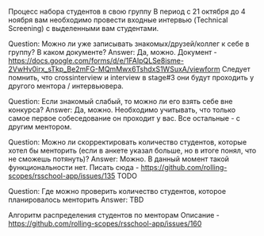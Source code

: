 
Процесс набора студентов в свою группу
В период с 21 октября до 4 ноября вам необходимо провести входные интервью (Technical Screening) с выделенными вам студентами. 



Question: Можно ли уже записывать знакомых/друзей/коллег к себе в группу? В каком документе?
Answer: Да, можно. Документ - https://docs.google.com/forms/d/e/1FAIpQLSe8isme-2VwHv0irx_sTkp_Be2mFG-MQmMwx6TshdxS1WSuxA/viewform
Cледует помнить, что crossinterview и interview в stage#3 они будут проходить у другого ментора / интервьювера.


Question: Если знакомый слабый, то можно ли его взять себе вне конкурса?
Answer: Да, можно. Необходимо учитывать, что только самое первое собеседование он проходит у вас. Все остальные - с другим ментором.

Question: Можно ли скорректировать количество студентов, которые хотел бы менторить (если в анкете указал больше, но в итоге понял, что не сможешь потянуть)?
Answer: Можно. В данный момент такой функциональности нет. Писать сюда - https://github.com/rolling-scopes/rsschool-app/issues/135 TODO

Question: Где можно проверить количество студентов, которое планировалось менторить 
Answer: TBD


Алгоритм распределения студентов по менторам
Описание - https://github.com/rolling-scopes/rsschool-app/issues/160
